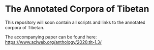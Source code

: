 # The Annotated Corpora of Tibetan
This repository will soon contain all scripts and links to the annotated corpora of Tibetan.

The accompanying paper can be found here: https://www.aclweb.org/anthology/2020.tlt-1.3/
